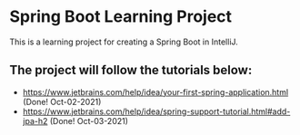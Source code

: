 # Spring Boot Learning Project

This is a learning project for creating a Spring Boot in IntelliJ.

## The project will follow the tutorials below:
- https://www.jetbrains.com/help/idea/your-first-spring-application.html (Done! Oct-02-2021)
- https://www.jetbrains.com/help/idea/spring-support-tutorial.html#add-jpa-h2 (Done! Oct-03-2021)

